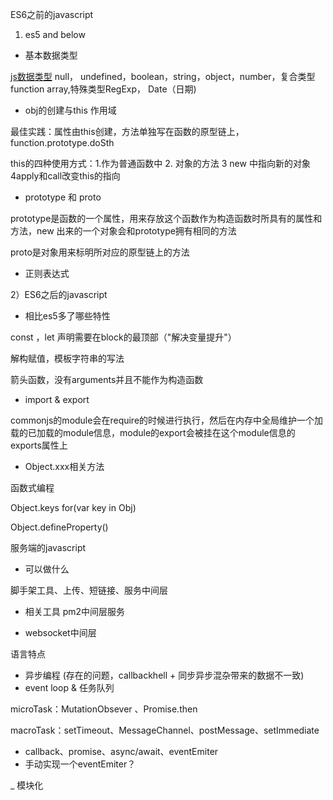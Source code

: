 ES6之前的javascript
1) es5 and below

- 基本数据类型

[js数据类型](https://juejin.im/post/5b2b0a6051882574de4f3d96 )
null， undefined，boolean，string，object，number，复合类型function array,特殊类型RegExp， Date（日期)

- obj的创建与this 作用域

最佳实践：属性由this创建，方法单独写在函数的原型链上，function.prototype.doSth

this的四种使用方式：1.作为普通函数中 2. 对象的方法 3 new 中指向新的对象 4apply和call改变this的指向

- prototype 和 proto

prototype是函数的一个属性，用来存放这个函数作为构造函数时所具有的属性和方法，new 出来的一个对象会和prototype拥有相同的方法

proto是对象用来标明所对应的原型链上的方法


- 正则表达式





2）ES6之后的javascript
- 相比es5多了哪些特性

const ，let 声明需要在block的最顶部（"解决变量提升"）

解构赋值，模板字符串的写法

箭头函数，没有arguments并且不能作为构造函数

- import & export

commonjs的module会在require的时候进行执行，然后在内存中全局维护一个加载的已加载的module信息，module的export会被挂在这个module信息的exports属性上

- Object.xxx相关方法

函数式编程

Object.keys  for(var key in Obj)

Object.defineProperty()


服务端的javascript
- 可以做什么

脚手架工具、上传、短链接、服务中间层

- 相关工具 pm2中间层服务

- websocket中间层


语言特点
- 异步编程 (存在的问题，callbackhell + 同步异步混杂带来的数据不一致)
- event loop & 任务队列

microTask：MutationObsever 、Promise.then

macroTask：setTimeout、MessageChannel、postMessage、setImmediate

- callback、promise、async/await、eventEmiter
- 手动实现一个eventEmiter？

_ 模块化


